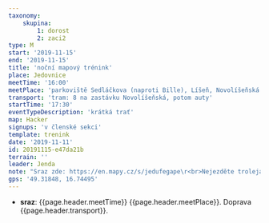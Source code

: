 ```yaml
---
taxonomy:
    skupina:
        1: dorost
        2: zaci2
type: M
start: '2019-11-15'
end: '2019-11-15'
title: 'noční mapový trénink'
place: Jedovnice
meetTime: '16:00'
meetPlace: 'parkoviště Sedláčkova (naproti Bille), Líšeň, Novolíšeňská'
transport: 'tram: 8 na zastávku Novolíšeňská, potom auty'
startTime: '17:30'
eventTypeDescription: 'krátká trať'
map: Hacker
signups: 'v členské sekci'
template: trenink
date: '2019-11-11'
id: 20191115-e47da21b
terrain: ''
leader: Jenda
note: "Sraz zde: https://en.mapy.cz/s/jedufegape\r<br>Nejezděte trolejákem, nabírá obrovské zpoždění!"
gps: '49.31848, 16.74495'
---
```

* **sraz**: {{page.header.meetTime}} {{page.header.meetPlace}}. Doprava {{page.header.transport}}.
